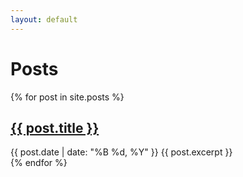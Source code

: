 ```yaml
---
layout: default
---
```


<h1>Posts</h1>

{% for post in site.posts %}
  <article>
    <h2><a href="{{ post.url }}">{{ post.title }}</a></h2>
    <span class="date">{{ post.date | date: "%B %d, %Y" }}</span>
    {{ post.excerpt }}
  </article>
{% endfor %}
